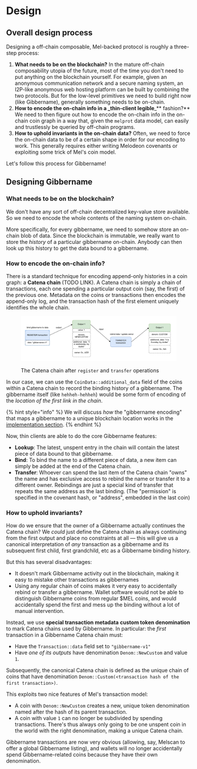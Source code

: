 # Design

## Overall design process

Designing a off-chain composable, Mel-backed protocol is roughly a three-step process:

1. **What needs to be on the blockchain?** In the mature off-chain composability utopia of the future, most of the time you don't need to put anything on the blockchain yourself. For example, given an anonymous communication network and a secure naming system, an I2P-like anonymous web hosting platform can be built by combining the two protocols. But for the low-level primitives we need to build right now (like Gibbername), generally something needs to be on-chain.
2. **How to encode the on-chain info in a \_thin-client legible**\_\*\* fashion?\*\* We need to then figure out how to encode the on-chain info in the on-chain coin graph in a way that, given the `melprot` data model, can easily and trustlessly be queried by off-chain programs.
3. **How to uphold invariants in the on-chain data?** Often, we need to force the on-chain data to be of a certain shape in order for our encoding to work. This generally requires either writing Melodeon covenants or exploiting some trick of Mel's coin model.

Let's follow this process for Gibbername!

## Designing Gibbername

### What needs to be on the blockchain?

We don't have any sort of off-chain decentralized key-value store available. So we need to encode the whole contents of the naming system on-chain.

More specifically, for every gibbername, we need to somehow store an on-chain blob of data. Since the blockchain is immutable, we really want to store the _history_ of a particular gibbername on-chain. Anybody can then look up this history to get the data bound to a gibbername.

### How to encode the on-chain info?

There is a standard technique for encoding append-only histories in a coin graph: a **Catena chain** (TODO LINK). A Catena chain is simply a chain of transactions, each one spending a particular output coin (say, the first) of the previous one. Metadata on the coins or transactions then encodes the append-only log, and the transaction hash of the first element uniquely identifies the whole chain.

<figure><img src="../../.gitbook/assets/Screenshot 2023-03-28 at 20-02-27 Gibbername - diagrams.net.png" alt=""><figcaption><p>The Catena chain after <code>register</code> and <code>transfer</code> operations</p></figcaption></figure>

In our case, we can use the `CoinData::additional_data` field of the coins within a Catena chain to record the binding history of a gibbername. The gibbername itself (like `hehheh-hehheh`) would be some form of encoding of the _location of the first link in the chain_.

{% hint style="info" %}
We will discuss _how_ the "gibbername encoding" that maps a gibbername to a unique blockchain location works in the [implementation section](implement.md#the-gibbername-encoding).
{% endhint %}

Now, thin clients are able to do the core Gibbername features:

* **Lookup**: The latest, unspent entry in the chain will contain the latest piece of data bound to that gibbername.
* **Bind**: To bind the name to a different piece of data, a new item can simply be added at the end of the Catena chain.
* **Transfer**: Whoever can spend the last item of the Catena chain "owns" the name and has exclusive access to rebind the name or transfer it to a different owner. Rebindings are just a special kind of transfer that repeats the same address as the last binding. (The "permission" is specified in the covenant hash, or "address", embedded in the last coin)

### How to uphold invariants?

How do we ensure that the owner of a Gibbername actually continues the Catena chain? We _could_ just define the Catena chain as always continuing from the first output and place no constraints at all — this will give us a canonical interpretation of _any_ transaction as a gibbername and its subsequent first child, first grandchild, etc as a Gibbername binding history.

But this has several disadvantages:

* It doesn't mark Gibbername activity out in the blockchain, making it easy to mistake other transactions as gibbernames
* Using any regular chain of coins makes it very easy to accidentally rebind or transfer a gibbername. Wallet software would not be able to distinguish Gibbername coins from regular $MEL coins, and would accidentally spend the first and mess up the binding without a lot of manual intervention.

Instead, we use **special transaction metadata** **custom token denomination** to mark Catena chains used by Gibbername. In particular: the _first_ transaction in a Gibbername Catena chain must:

* Have the `Transaction::data` field set to `"gibbername-v1"`
* Have _one of its outputs_ have denomination `Denom::NewCustom` and value `1`.

Subsequently, the canonical Catena chain is defined as the unique chain of coins that have denomination `Denom::Custom(<transaction hash of the first transaction>)`.

This exploits two nice features of Mel's transaction model:

* A coin with `Denom::NewCustom` creates a new, unique token denomination named after the hash of its parent transaction.
* A coin with value `1` can no longer be subdivided by spending transactions. There's thus always only going to be one unspent coin in the world with the right denomination, making a unique Catena chain.

Gibbername transactions are now very obvious (allowing, say, Melscan to offer a global Gibbername listing), and wallets will no longer accidentally spend Gibbername-related coins because they have their own denomination.

